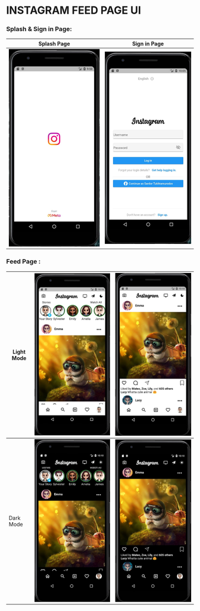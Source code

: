 # INSTAGRAM FEED PAGE UI

### Splash & Sign in Page:
| Splash Page | Sign in Page |
|----------------|:----------------:|
| ![Splash Page](assets/readme/1.splash_page.png) | ![Sign in Page](assets/readme/2.sign_in_page.png) |


### Feed Page :
| Light Mode  | ![Light Mode](assets/readme/3.feed_page_light_1.png) | ![Light Mode](assets/readme/4.feed_page_light_2.png) |
|----------------|:----------------:|:----------------:|
| Dark Mode  | ![Dark Mode](assets/readme/5.feed_page_dark_1.png) | ![Dark Mode](assets/readme/6.feed_page_dark_2.png) |

